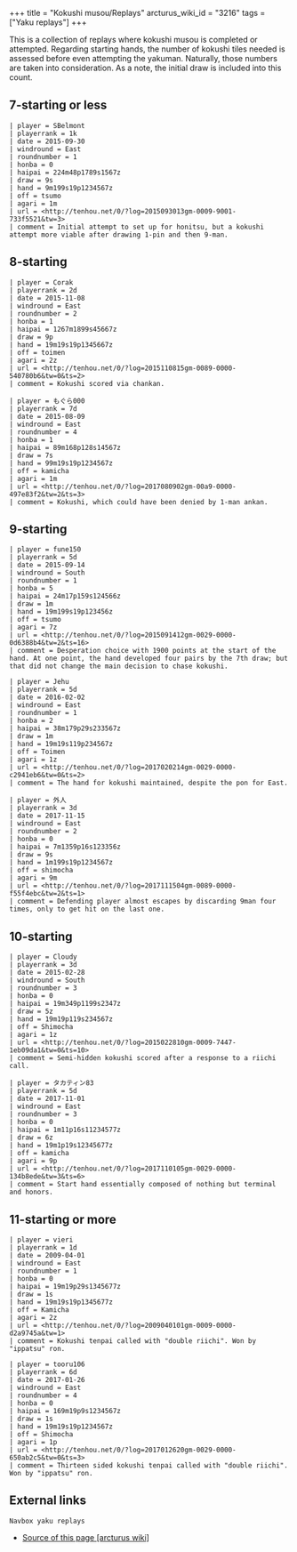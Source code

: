 +++
title = "Kokushi musou/Replays"
arcturus_wiki_id = "3216"
tags = ["Yaku replays"]
+++

This is a collection of replays where kokushi musou is completed or attempted. Regarding starting
hands, the number of kokushi tiles needed is assessed before even attempting the yakuman. Naturally,
those numbers are taken into consideration. As a note, the initial draw is included into this count.

## 7-starting or less

```Replay/Tenhou.net|
| player = SBelmont
| playerrank = 1k
| date = 2015-09-30
| windround = East
| roundnumber = 1
| honba = 0
| haipai = 224m48p1789s1567z
| draw = 9s
| hand = 9m199s19p1234567z
| off = tsumo
| agari = 1m
| url = <http://tenhou.net/0/?log=2015093013gm-0009-9001-733f5521&tw=3>
| comment = Initial attempt to set up for honitsu, but a kokushi attempt more viable after drawing 1-pin and then 9-man.
```

## 8-starting

```Replay/Tenhou.net|
| player = Corak
| playerrank = 2d
| date = 2015-11-08
| windround = East
| roundnumber = 2
| honba = 1
| haipai = 1267m1899s45667z
| draw = 9p
| hand = 19m19s19p1345667z
| off = toimen
| agari = 2z
| url = <http://tenhou.net/0/?log=2015110815gm-0089-0000-540780b6&tw=0&ts=2>
| comment = Kokushi scored via chankan.
```

```Replay/Tenhou.net|
| player = もぐら000
| playerrank = 7d
| date = 2015-08-09
| windround = East
| roundnumber = 4
| honba = 1
| haipai = 89m168p128s14567z
| draw = 7s
| hand = 99m19s19p1234567z
| off = kamicha
| agari = 1m
| url = <http://tenhou.net/0/?log=2017080902gm-00a9-0000-497e83f2&tw=2&ts=3>
| comment = Kokushi, which could have been denied by 1-man ankan.
```

## 9-starting

```Replay/Tenhou.net|
| player = fune150
| playerrank = 5d
| date = 2015-09-14
| windround = South
| roundnumber = 1
| honba = 5
| haipai = 24m17p159s124566z
| draw = 1m
| hand = 19m199s19p123456z
| off = tsumo
| agari = 7z
| url = <http://tenhou.net/0/?log=2015091412gm-0029-0000-0d6388b4&tw=2&ts=16>
| comment = Desperation choice with 1900 points at the start of the hand. At one point, the hand developed four pairs by the 7th draw; but that did not change the main decision to chase kokushi.
```

```Replay/Tenhou.net|
| player = Jehu
| playerrank = 5d
| date = 2016-02-02
| windround = East
| roundnumber = 1
| honba = 2
| haipai = 38m179p29s233567z
| draw = 1m
| hand = 19m19s119p234567z
| off = Toimen
| agari = 1z
| url = <http://tenhou.net/0/?log=2017020214gm-0029-0000-c2941eb6&tw=0&ts=2>
| comment = The hand for kokushi maintained, despite the pon for East.
```

```Replay/Tenhou.net|
| player = 外人
| playerrank = 3d
| date = 2017-11-15
| windround = East
| roundnumber = 2
| honba = 0
| haipai = 7m1359p16s123356z
| draw = 9s
| hand = 1m199s19p1234567z
| off = shimocha
| agari = 9m
| url = <http://tenhou.net/0/?log=2017111504gm-0089-0000-f55f4ebc&tw=2&ts=1>
| comment = Defending player almost escapes by discarding 9man four times, only to get hit on the last one.
```

## 10-starting

```Replay/Tenhou.net|
| player = Cloudy
| playerrank = 3d
| date = 2015-02-28
| windround = South
| roundnumber = 3
| honba = 0
| haipai = 19m349p1199s2347z
| draw = 5z
| hand = 19m19p119s234567z
| off = Shimocha
| agari = 1z
| url = <http://tenhou.net/0/?log=2015022810gm-0009-7447-1eb09da1&tw=0&ts=10>
| comment = Semi-hidden kokushi scored after a response to a riichi call.
```

```Replay/Tenhou.net|
| player = タカティン83
| playerrank = 5d
| date = 2017-11-01
| windround = East
| roundnumber = 3
| honba = 0
| haipai = 1m11p16s11234577z
| draw = 6z
| hand = 19m1p19s12345677z
| off = kamicha
| agari = 9p
| url = <http://tenhou.net/0/?log=2017110105gm-0029-0000-134b8ede&tw=3&ts=6>
| comment = Start hand essentially composed of nothing but terminal and honors.
```

## 11-starting or more

```Replay/Tenhou.net|
| player = vieri
| playerrank = 1d
| date = 2009-04-01
| windround = East
| roundnumber = 1
| honba = 0
| haipai = 19m19p29s1345677z
| draw = 1s
| hand = 19m19s19p1345677z
| off = Kamicha
| agari = 2z
| url = <http://tenhou.net/0/?log=2009040101gm-0009-0000-d2a9745a&tw=1>
| comment = Kokushi tenpai called with "double riichi". Won by "ippatsu" ron.
```

```Replay/Tenhou.net|
| player = tooru106
| playerrank = 6d
| date = 2017-01-26
| windround = East
| roundnumber = 4
| honba = 0
| haipai = 169m19p9s1234567z
| draw = 1s
| hand = 19m19s19p1234567z
| off = Shimocha
| agari = 1p
| url = <http://tenhou.net/0/?log=2017012620gm-0029-0000-650ab2c5&tw=0&ts=3>
| comment = Thirteen sided kokushi tenpai called with "double riichi". Won by "ippatsu" ron.
```

## External links

`Navbox yaku replays`

- [Source of this page [arcturus wiki]](http://arcturus.su/wiki/Kokushi_musou/Replays)
